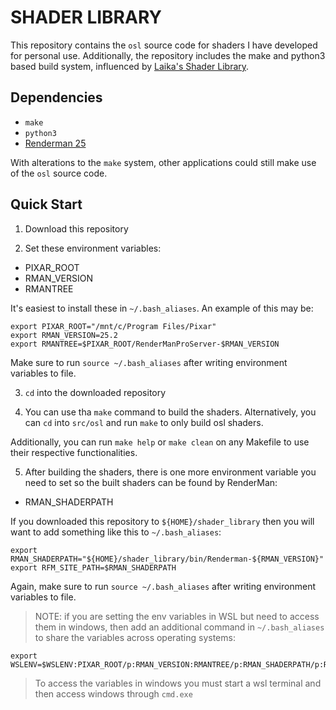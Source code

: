 # SHADER LIBRARY
This repository contains the `osl` source code for shaders I have developed for personal use. Additionally, the repository includes the make and python3 based build system, influenced by [Laika's Shader Library](https://github.com/LaikaStudios/shading-library.git).

## Dependencies
- `make`
- `python3`
- [Renderman 25](https://rmanwiki.pixar.com/display/REN25/RenderMan+25+Documentation)

With alterations to the `make` system, other applications could still make use of the `osl` source code.

## Quick Start
1. Download this repository

2. Set these environment variables:
- PIXAR_ROOT
- RMAN_VERSION
- RMANTREE

It's easiest to install these in `~/.bash_aliases`. An example of this may be:
```
export PIXAR_ROOT="/mnt/c/Program Files/Pixar"
export RMAN_VERSION=25.2
export RMANTREE=$PIXAR_ROOT/RenderManProServer-$RMAN_VERSION
```
Make sure to run `source ~/.bash_aliases` after writing environment variables to file.

3. `cd` into the downloaded repository

4. You can use tha `make` command to build the shaders. Alternatively, you can `cd` into `src/osl` and run `make` to only build osl shaders.

Additionally, you can run `make help` or `make clean` on any Makefile to use their respective functionalities.

5. After building the shaders, there is one more environment variable you need to set so the built shaders can be found by RenderMan:
- RMAN_SHADERPATH

If you downloaded this repository to `${HOME}/shader_library` then you will want to add something like this to `~/.bash_aliases`:
```
export RMAN_SHADERPATH="${HOME}/shader_library/bin/Renderman-${RMAN_VERSION}"
export RFM_SITE_PATH=$RMAN_SHADERPATH
```
Again, make sure to run `source ~/.bash_aliases` after writing environment variables to file.

> NOTE: if you are setting the env variables in WSL but need to access them in windows, then add an additional command in `~/.bash_aliases` to share the variables across operating systems:
```
export WSLENV=$WSLENV:PIXAR_ROOT/p:RMAN_VERSION:RMANTREE/p:RMAN_SHADERPATH/p:RFM_SITE_PATH/p
```
> To access the variables in windows you must start a wsl terminal and then access windows through `cmd.exe`
